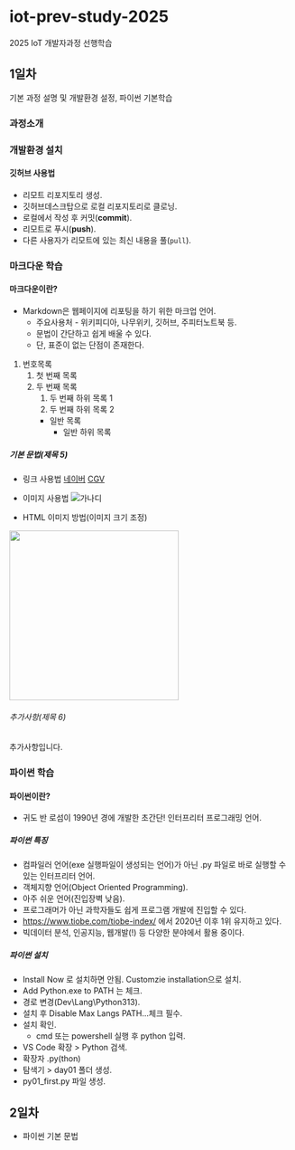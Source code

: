 # iot-prev-study-2025
2025 IoT 개발자과정 선행학습

## 1일차
기본 과정 설명 및 개발환경 설정, 파이썬 기본학습

### 과정소개

### 개발환경 설치

#### 깃허브 사용법
- 리모트 리포지토리 생성.
- 깃허브데스크탑으로 로컬 리포지토리로 클로닝.
- 로컬에서 작성 후 커밋(**commit**).
- 리모트로 푸시(**push**).
- 다른 사용자가 리모트에 있는 최신 내용을 풀(`pull`).

### 마크다운 학습

#### 마크다운이란?
- Markdown은 웹페이지에 리포팅을 하기 위한 마크업 언어.
    - 주요사용처 - 위키피디아, 나무위키, 깃허브, 주피터노트북 등.
    - 문법이 간단하고 쉽게 배울 수 있다.
    - 단, 표준이 없는 단점이 존재한다.

1. 번호목록
    1. 첫 번째 목록
    2. 두 번째 목록
        1. 두 번째 하위 목록 1
        2. 두 번째 하위 목록 2
        - 일반 목록
            - 일반 하위 목록          

##### 기본 문법(제목 5)
- 링크 사용법
[네이버](https://www.naver.com)
[CGV](http://www.cgv.co.kr/)

- 이미지 사용법
![가나디](https://pbs.twimg.com/media/GgI6TojbYAMlBRD.jpg)

- HTML 이미지 방법(이미지 크기 조정)
<img src="https://pbs.twimg.com/media/GgI6TojbYAMlBRD.jpg" width="300">

###### 추가사항(제목 6)
추가사항입니다.

### 파이썬 학습

#### 파이썬이란?
- 귀도 반 로섬이 1990년 경에 개발한 초간단! 인터프리터 프로그래밍 언어.

##### 파이썬 특징
- 컴파일러 언어(exe 실행파일이 생성되는 언어)가 아닌 .py 파일로 바로 실행할 수 있는 인터프리터 언어.
- 객체지향 언어(Object Oriented Programming).
- 아주 쉬운 언어(진입장벽 낮음).
- 프로그래머가 아닌 과학자들도 쉽게 프로그램 개발에 진입할 수 있다.
- https://www.tiobe.com/tiobe-index/ 에서 2020년 이후 1위 유지하고 있다.
- 빅데이터 분석, 인공지능, 웹개발(!) 등 다양한 분야에서 활용 중이다.

##### 파이썬 설치
- Install Now 로 설치하면 안됨. Customzie installation으로 설치.
- Add Python.exe to PATH 는 체크.
- 경로 변경(Dev\Lang\Python313).
- 설치 후 Disable Max Langs PATH...체크 필수.
- 설치 확인.
    - cmd 또는 powershell 실행 후 python 입력.
- VS Code 확장 > Python 검색.
- 확장자 .py(thon)
- 탐색기 > day01 폴더 생성.
- py01_first.py 파일 생성.

## 2일차
- 파이썬 기본 문법
